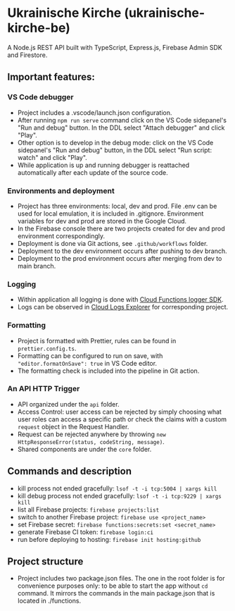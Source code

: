 # Ukrainische Kirche (ukrainische-kirche-be)

A Node.js REST API built with TypeScript, Express.js, Firebase Admin SDK and Firestore.

## Important features:

### VS Code debugger
  - Project includes a .vscode/launch.json configuration.
  - After running `npm run serve` command click on the VS Code sidepanel's "Run and debug" button. In the DDL select "Attach debugger" and click "Play".
  - Other option is to develop in the debug mode: click on the VS Code sidepanel's "Run and debug" button, in the DDL select "Run script: watch" and click "Play".
  - While application is up and running debugger is reattached automatically after each update of the source code.

### Environments and deployment
  - Project has three environments: local, dev and prod. File .env can be used for local emulation, it is included in .gitignore. Environment variables for dev and prod are stored in the Google Cloud.
  - In the Firebase console there are two projects created for dev and prod environment correspondingly.
  - Deployment is done via Git actions, see `.github/workflows` folder.
  - Deployment to the dev environment occurs after pushing to dev branch.
  - Deployment to the prod environment occurs after merging from dev to main branch.

### Logging
  - Within application all logging is done with [Cloud Functions logger SDK](https://firebase.google.com/docs/functions/writing-and-viewing-logs?gen=2nd).
  - Logs can be observed in [Cloud Logs Explorer](https://console.cloud.google.com/logs) for corresponding project.

### Formatting
  - Project is formatted with Prettier, rules can be found in `prettier.config.ts`.
  - Formatting can be configured to run on save, with `"editor.formatOnSave": true` in VS Code editor.
  - The formatting check is included into the pipeline in Git action.

### An API HTTP Trigger
  - API organized under the `api` folder.
  - Access Control: user access can be rejected by simply choosing what user roles can access a specific path or check the claims with a custom `request` object in the Request Handler.
  - Request can be rejected anywhere by throwing `new HttpResponseError(status, codeString, message)`.
  - Shared components are under the `core` folder.

## Commands and description
  - kill process not ended gracefully: `lsof -t -i tcp:5004 | xargs kill`
  - kill debug process not ended gracefully: `lsof -t -i tcp:9229 | xargs kill`
  - list all Firebase projects: `firebase projects:list`
  - switch to another Firebase project: `firebase use <project_name>`
  - set Firebase secret: `firebase functions:secrets:set <secret_name>`
  - generate Firebase CI token: `firebase login:ci`
  - run before deploying to hosting: `firebase init hosting:github`

## Project structure
  - Project includes two package.json files. The one in the root folder is for convenience purposes only: to be able to start the app without `cd` command. It mirrors the commands in the main package.json that is located in ./functions.
